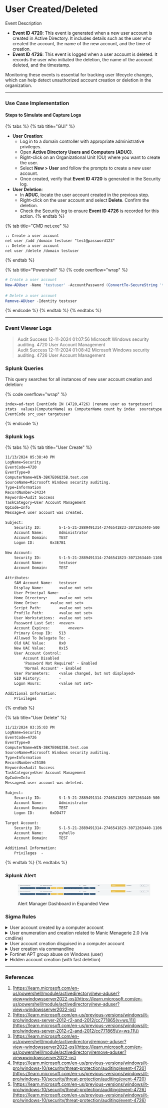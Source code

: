 # User Created/Deleted

Event Description

* **Event ID 4720**: This event is generated when a new user account is created in Active Directory. It includes details such as the user who created the account, the name of the new account, and the time of creation.
* **Event ID 4726**: This event is logged when a user account is deleted. It records the user who initiated the deletion, the name of the account deleted, and the timestamp.

Monitoring these events is essential for tracking user lifecycle changes, which can help detect unauthorized account creation or deletion in the organization.

***

### Use Case Implementation

#### Steps to Simulate and Capture Logs

{% tabs %}
{% tab title="GUI" %}
* **User Creation**:
  * Log in to a domain controller with appropriate administrative privileges.
  * Open **Active Directory Users and Computers (ADUC)**.
  * Right-click on an Organizational Unit (OU) where you want to create the user.
  * Select **New > User** and follow the prompts to create a new user account.
  * Once created, verify that **Event ID 4720** is generated in the Security log.
* **User Deletion**:
  * In **ADUC**, locate the user account created in the previous step.
  * Right-click on the user account and select **Delete**. Confirm the deletion.
  * Check the Security log to ensure **Event ID 4726** is recorded for this action.
{% endtab %}

{% tab title="CMD net.exe" %}
```batch
:: Create a user account
net user /add /domain testuser "test@password123"
:: Delete a user account
net user /delete /domain testuser
```
{% endtab %}

{% tab title="Powershell" %}
{% code overflow="wrap" %}
```powershell
# Create a user account
New-ADUser -Name 'testuser' -AccountPassword (ConvertTo-SecureString 'test@password123' -AsPlainText -Force) -Enabled $true

# Delete a user account
Remove-ADUser -Identity testuser
```
{% endcode %}
{% endtab %}
{% endtabs %}

***

### Event Viewer Logs

> Audit Success 12-11-2024 01:07:56 Microsoft Windows security auditing. 4720 User Account Management\
> Audit Success 12-11-2024 01:08:42 Microsoft Windows security auditing. 4726 User Account Management

### Splunk Queries

This query searches for all instances of new user account creation and deletion:

{% code overflow="wrap" %}
```splunk-spl
index=ad-test EventCode IN (4720,4726) |rename user as targetuser| stats  values(ComputerName) as ComputerName count by index  sourcetype EventCode src_user targetuser
```
{% endcode %}

### Splunk logs

{% tabs %}
{% tab title="User Create" %}
```
11/13/2024 05:38:40 PM
LogName=Security
EventCode=4720
EventType=0
ComputerName=WIN-3BK7E06Q35B.test.com
SourceName=Microsoft Windows security auditing.
Type=Information
RecordNumber=34334
Keywords=Audit Success
TaskCategory=User Account Management
OpCode=Info
Message=A user account was created.

Subject:
	Security ID:		S-1-5-21-2889491314-2746541823-3071263440-500
	Account Name:		Administrator
	Account Domain:		TEST
	Logon ID:		0x3E7B1

New Account:
	Security ID:		S-1-5-21-2889491314-2746541823-3071263440-1108
	Account Name:		testuser
	Account Domain:		TEST

Attributes:
	SAM Account Name:	testuser
	Display Name:		<value not set>
	User Principal Name:	-
	Home Directory:		<value not set>
	Home Drive:		<value not set>
	Script Path:		<value not set>
	Profile Path:		<value not set>
	User Workstations:	<value not set>
	Password Last Set:	<never>
	Account Expires:		<never>
	Primary Group ID:	513
	Allowed To Delegate To:	-
	Old UAC Value:		0x0
	New UAC Value:		0x15
	User Account Control:	
		Account Disabled
		'Password Not Required' - Enabled
		'Normal Account' - Enabled
	User Parameters:	<value changed, but not displayed>
	SID History:		-
	Logon Hours:		<value not set>

Additional Information:
	Privileges		-
```
{% endtab %}

{% tab title="User Delete" %}
```
11/12/2024 03:35:03 PM
LogName=Security
EventCode=4726
EventType=0
ComputerName=WIN-3BK7E06Q35B.test.com
SourceName=Microsoft Windows security auditing.
Type=Information
RecordNumber=25186
Keywords=Audit Success
TaskCategory=User Account Management
OpCode=Info
Message=A user account was deleted.

Subject:
	Security ID:		S-1-5-21-2889491314-2746541823-3071263440-500
	Account Name:		Administrator
	Account Domain:		TEST
	Logon ID:		0xDD477

Target Account:
	Security ID:		S-1-5-21-2889491314-2746541823-3071263440-1106
	Account Name:		eyhello
	Account Domain:		TEST

Additional Information:
	Privileges	-
```
{% endtab %}
{% endtabs %}

### Splunk Alert

<figure><img src="../../.gitbook/assets/image (3).png" alt=""><figcaption><p>Alert Manager Dashboard in Expanded View</p></figcaption></figure>

### Sigma Rules

<details>

<summary>User account created by a computer account</summary>

```yaml
title: User account created by a computer account
description: Detects scenarios where an attacker would abuse some privileges while realying host credentials to escalate privileges.
references:
- https://docs.microsoft.com/en-us/windows/security/threat-protection/auditing/event-4741
tags:
- attack.persistence
- attack.t1136 # user creation
- attack.defense_evesion
- attack.t1036 # masquerading
author: mdecrevoisier
status: experimental
logsource:
  product: windows
  service: security
detection:
  selection:
    EventID: 4720
    SubjectUserName|endswith: '$' # Computer account
    SubjectUserSid|startswith: 'S-1-5-21-' # SYSTEM account 'S-1-5-18' would trigger a false positive
  filter:
    TargetUserName|endswith: '$' # covered in another rule: User account creation disguised in a computer account
  condition: selection
falsepositives:
- Exchange servers
level: high
```

{% code overflow="wrap" %}
```splunk-spl
source="WinEventLog:Security" EventCode=4720 SubjectUserName="*$" SubjectUserSid="S-1-5-21-*"
```
{% endcode %}

</details>

<details>

<summary>User enumeration and creation related to Manic Menagerie 2.0 (via cmdline)</summary>

```yaml
title: User enumeration and creation related to Manic Menagerie 2.0 (via cmdline)
description: Detects user enumeration and/or creation performed by Manic Menagerie.
references:
- https://unit42.paloaltonetworks.com/manic-menagerie-targets-web-hosting-and-it/
- https://www.cyber.gov.au/sites/default/files/2023-03/report_manic_menagerie.pdf
- https://csl.com.co/rid-hijacking/
tags:
- attack.persistence
- attack.t1136.001
author: mdecrevoisier
logsource:
  product: windows
  category: process_creation
detection:
  selection:
    Image|endswith:
      - \net1.exe
      - \net.exe
    CommandLine|contains:
      - iis_uses
      - iis_user
  condition: selection
falsepositives:
- Administrator activity 
level: medium

```

{% code overflow="wrap" %}
```splunk-spl
Image IN ("*\\net1.exe", "*\\net.exe") CommandLine IN ("*iis_uses*", "*iis_user*")
```
{% endcode %}

</details>

<details>

<summary>User account creation disguised in a computer account</summary>

```yaml
title: User account creation disguised in a computer account
description: Detects scenarios where an attacker creates a user account that fakes a computer account.
references:
- https://github.com/mdecrevoisier/EVTX-to-MITRE-Attack/tree/master/TA0003-Persistence/T1136-Create%20account
- https://www.securonix.com/blog/securonix-threat-labs-security-advisory-threat-actors-target-mssql-servers-in-dbjammer-to-deliver-freeworld-ransomware/
tags:
- attack.persistence
- attack.t1098 # account manipulation
- attack.t1136 # user creation
- attack.defense_evesion
- attack.t0136 # masquerading
author: mdecrevoisier
status: experimental
logsource:
  product: windows
  service: security
detection:

  selection_creation:
    EventID: 4720 # User account creation
    TargetUserName|endswith: '$'

  selection_renamed:
    EventID: 4781 # User account name change
    NewTargetUserName|endswith: '$' 

  filter:
    OldTargetUserName|endswith: '$' 

  condition: selection_creation or (selection_renamed and not filter)
falsepositives:
- None
level: high
```

{% code overflow="wrap" %}
```splunk-spl
source="WinEventLog:Security" (EventCode=4720 TargetUserName="*$") OR (EventCode=4781 NewTargetUserName="*$" NOT OldTargetUserName="*$")
```
{% endcode %}

</details>

<details>

<summary>User creation via commandline</summary>

```yaml
title: User creation via commandline
description: Detects scenarios where an attacker attempts to create a user via commandline.
references:
- https://github.com/mdecrevoisier/EVTX-to-MITRE-Attack/tree/master/TA0003-Persistence/T1136-Create%20account
- https://blogs.jpcert.or.jp/en/2016/01/windows-commands-abused-by-attackers.html
- https://thedfirreport.com/2021/11/15/exchange-exploit-leads-to-domain-wide-ransomware/
- https://attack.mitre.org/software/S0039/
- https://regex101.com/r/S6vTNM/1
tags:
- attack.persistence
- attack.t1136.001
- attack.t1136.002
author: mdecrevoisier
logsource:
  product: windows
  category: process_creation
detection:
  selection: # Full command example: 'net user <username> <password> /ADD'
    NewProcessName|endswith:
      - \net1.exe
      - \net.exe
    CommandLine|contains|all:
      - net
      - user
      - add
  condition: selection
falsepositives:
- Pentest
- Administrator activity
level: high
```

{% code overflow="wrap" %}
```splunk-spl
NewProcessName IN ("*\\net1.exe", "*\\net.exe") CommandLine="*net*" CommandLine="*user*" CommandLine="*add*"
```
{% endcode %}

</details>

<details>

<summary>Fortinet APT group abuse on Windows (user)</summary>

```yaml
title: Fortinet APT group abuse on Windows (user)
description: Detects scenarios where APT actors exploits Fortinet vulnerabilities to gain access into Windows infrastructure.
references:
- https://github.com/mdecrevoisier/EVTX-to-MITRE-Attack/tree/master/EVTX_full_APT_attack_steps
- https://www.aha.org/system/files/media/file/2021/05/fbi-flash-tlp-white-apt-actors-exploiting-fortinet-vulnerabilities-to-gain-access-for-malicious-activity-5-27-21.pdf
- https://www.securityweek.com/fbi-shares-iocs-apt-attacks-exploiting-fortinet-vulnerabilities
tags:
- attack.persistence
- attack.t1136
author: mdecrevoisier
status: experimental
logsource:
  product: windows
  service: security
detection:
  selection:
    EventID: 4720
    TargetUserName:
      - elie
      - WADGUtilityAccount
  condition: selection
falsepositives:
- None
level: high
```

{% code overflow="wrap" %}
```splunk-spl
source="WinEventLog:Security" EventCode=4720 TargetUserName IN ("elie", "WADGUtilityAccount")
```
{% endcode %}

</details>

<details>

<summary>Hidden account creation (with fast deletion)</summary>

```yaml
title: Hidden account creation (with fast deletion)
description: Detects scenarios where an attacker creates a hidden local account. See also rule "User account creation disguised in a computer account".
references:
- https://github.com/mdecrevoisier/EVTX-to-MITRE-Attack/tree/master/TA0003-Persistence/T1136-Create%20account
- https://github.com/wgpsec/CreateHiddenAccount
tags:
- attack.persistence
- attack.t1098 # account manipulation
- attack.t1136 # user creation
- attack.defense_evesion
- attack.t0136 # masquerading
author: mdecrevoisier
status: experimental
logsource:
  product: windows
  service: security
detection:
  selection_create:
    EventID: 4720
  selection_delete:
    EventID: 4726
  filter:
    Computer: '%domain_controllers%'
  condition: selection_create and selection_delete and not filter # requires grouping over 'TargetSid' to not mix different user accounts
  timeframe: 1m
falsepositives:
- IAM account lifecycle software
level: medium
```

{% code overflow="wrap" %}
```splunk-spl
source="WinEventLog:Security" EventCode=4720 EventCode=4726 NOT Computer="%domain_controllers%"
```
{% endcode %}

</details>

***

### References

1. [https://learn.microsoft.com/en-us/powershell/module/activedirectory/new-aduser?view=windowsserver2022-ps](https://learn.microsoft.com/en-us/powershell/module/activedirectory/new-aduser?view=windowsserver2022-ps)
2. [https://learn.microsoft.com/en-us/previous-versions/windows/it-pro/windows-server-2012-r2-and-2012/cc771865(v=ws.11)](https://learn.microsoft.com/en-us/previous-versions/windows/it-pro/windows-server-2012-r2-and-2012/cc771865\(v=ws.11\))
3. [https://learn.microsoft.com/en-us/powershell/module/activedirectory/remove-aduser?view=windowsserver2022-ps](https://learn.microsoft.com/en-us/powershell/module/activedirectory/remove-aduser?view=windowsserver2022-ps)
4. [https://learn.microsoft.com/en-us/previous-versions/windows/it-pro/windows-10/security/threat-protection/auditing/event-4720](https://learn.microsoft.com/en-us/previous-versions/windows/it-pro/windows-10/security/threat-protection/auditing/event-4720)
5. [https://learn.microsoft.com/en-us/previous-versions/windows/it-pro/windows-10/security/threat-protection/auditing/event-4726](https://learn.microsoft.com/en-us/previous-versions/windows/it-pro/windows-10/security/threat-protection/auditing/event-4726)
